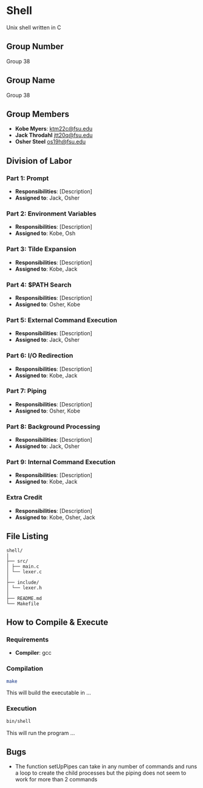 # Shell

Unix shell written in C

## Group Number
Group 38

## Group Name
Group 38

## Group Members
- **Kobe Myers**: ktm22c@fsu.edu
- **Jack Throdahl** jtt20q@fsu.edu
- **Osher Steel** os19h@fsu.edu
## Division of Labor

### Part 1: Prompt
- **Responsibilities**: [Description]
- **Assigned to**: Jack, Osher

### Part 2: Environment Variables
- **Responsibilities**: [Description]
- **Assigned to**: Kobe, Osh

### Part 3: Tilde Expansion
- **Responsibilities**: [Description]
- **Assigned to**: Kobe, Jack

### Part 4: $PATH Search
- **Responsibilities**: [Description]
- **Assigned to**: Osher, Kobe

### Part 5: External Command Execution
- **Responsibilities**: [Description]
- **Assigned to**: Jack, Osher

### Part 6: I/O Redirection
- **Responsibilities**: [Description]
- **Assigned to**: Kobe, Jack

### Part 7: Piping
- **Responsibilities**: [Description]
- **Assigned to**: Osher, Kobe

### Part 8: Background Processing
- **Responsibilities**: [Description]
- **Assigned to**: Jack, Osher

### Part 9: Internal Command Execution
- **Responsibilities**: [Description]
- **Assigned to**: Kobe, Jack

### Extra Credit
- **Responsibilities**: [Description]
- **Assigned to**: Kobe, Osher, Jack

## File Listing
```
shell/
│
├── src/
│ ├── main.c
│ └── lexer.c
│
├── include/
│ └── lexer.h
│
├── README.md
└── Makefile
```
## How to Compile & Execute

### Requirements
- **Compiler**: gcc

### Compilation
```bash
make
```
This will build the executable in ...
### Execution
```bash
bin/shell
```
This will run the program ...

## Bugs

- The function setUpPipes can take in any number of commands and runs a loop to create the child processes but the piping does not seem to work for more than 2 commands
